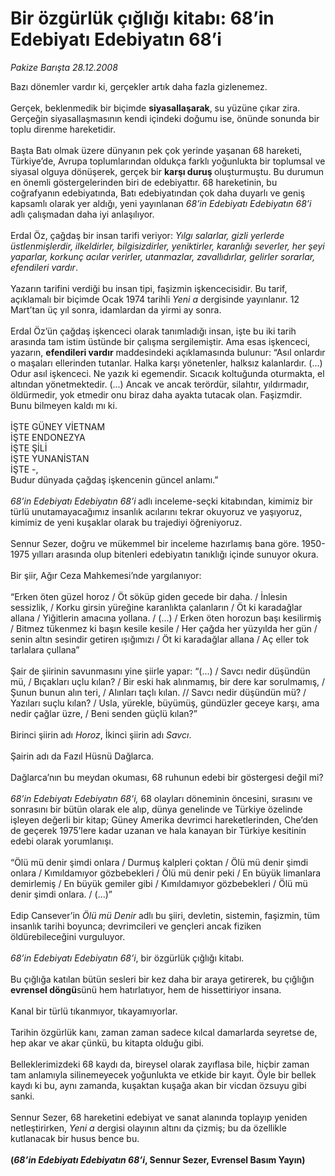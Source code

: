 # Bir özgürlük çığlığı kitabı: 68’in Edebiyatı Edebiyatın 68’i

*Pakize Barışta 28.12.2008*

<div class="taraf_structure_2col_1zq">
<div class="margen_n">



 <p>Bazı dönemler vardır ki, gerçekler artık daha fazla gizlenemez. <br/><br/>Gerçek, beklenmedik bir biçimde <b>siyasallaşarak</b>, su yüzüne çıkar zira. Gerçeğin siyasallaşmasının kendi içindeki doğumu ise, önünde sonunda bir toplu direnme hareketidir. <br/><br/>Başta Batı olmak üzere dünyanın pek çok yerinde yaşanan 68 hareketi, Türkiye’de, Avrupa toplumlarından oldukça farklı yoğunlukta bir toplumsal ve siyasal olguya dönüşerek, gerçek bir <b>karşı duruş </b>oluşturmuştu. Bu durumun en önemli göstergelerinden biri de edebiyattır. 68 hareketinin, bu coğrafyanın edebiyatında, Batı edebiyatından çok daha duyarlı ve geniş kapsamlı olarak yer aldığı, yeni yayınlanan <i>68’in Edebiyatı Edebiyatın 68’i</i> adlı çalışmadan daha iyi anlaşılıyor. <br/><br/>Erdal Öz, çağdaş bir insan tarifi veriyor: <i>Yılgı salarlar, gizli yerlerde üstlenmişlerdir, ilkeldirler, bilgisizdirler, yeniktirler, karanlığı severler, her şeyi yaparlar, korkunç acılar verirler, utanmazlar, zavallıdırlar, gelirler sorarlar, efendileri vardır</i>. <br/><br/>Yazarın tarifini verdiği bu insan tipi, faşizmin işkencecisidir. Bu tarif, açıklamalı bir biçimde Ocak 1974 tarihli <i>Yeni a</i> dergisinde yayınlanır. 12 Mart’tan üç yıl sonra, idamlardan da yirmi ay sonra. <br/><br/>Erdal Öz’ün çağdaş işkenceci olarak tanımladığı insan, işte bu iki tarih arasında tam istim üstünde bir çalışma sergilemiştir. Ama esas işkenceci, yazarın, <b>efendileri vardır</b> maddesindeki açıklamasında bulunur: “Asıl onlardır o maşaları ellerinden tutanlar. Halka karşı yönetenler, halksız kalanlardır. (...) Odur asıl işkenceci. Ne yazık ki egemendir. Sıcacık koltuğunda oturmakta, el altından yönetmektedir. (...) Ancak ve ancak terördür, silahtır, yıldırmadır, öldürmedir, yok etmedir onu biraz daha ayakta tutacak olan. Faşizmdir. Bunu bilmeyen kaldı mı ki. <br/><br/>İŞTE GÜNEY VİETNAM <br/>İŞTE ENDONEZYA <br/>İŞTE ŞİLİ <br/>İŞTE YUNANİSTAN <br/>İŞTE -, <br/>Budur dünyada çağdaş işkencenin güncel anlamı.”<i> <br/><br/>68’in Edebiyatı Edebiyatın 68’i<b> </b></i>adlı inceleme-seçki kitabından, kimimiz bir türlü unutamayacağımız insanlık acılarını tekrar okuyoruz ve yaşıyoruz, kimimiz de yeni kuşaklar olarak bu trajediyi öğreniyoruz. <br/><br/>Sennur Sezer, doğru ve mükemmel bir inceleme hazırlamış bana göre. 1950-1975 yılları arasında olup bitenleri edebiyatın tanıklığı içinde sunuyor okura. <br/><br/>Bir şiir, Ağır Ceza Mahkemesi’nde yargılanıyor: <br/><br/>“Erken öten güzel horoz / Öt söküp giden gecede bir daha. / İnlesin sessizlik, / Korku girsin yüreğine karanlıkta çalanların / Öt ki karadağlar allana / Yiğitlerin amacına yollana. / (...) / Erken öten horozun başı kesilirmiş / Bitmez tükenmez ki başın kesile kesile / Her çağda her yüzyılda her gün / senin altın sesindir getiren ışığımızı / Öt ki karadağlar allana / Aç eller tok tarlalara çullana” <br/><br/>Şair de şiirinin savunmasını yine şiirle yapar: “(...) / Savcı nedir düşündün mü, / Bıçakları uçlu kılan? / Bir eski hak alınmamış, bir dere kar sorulmamış, / Şunun bunun alın teri, / Alınları taçlı kılan. // Savcı nedir düşündün mü? / Yazıları suçlu kılan? / Usla, yürekle, büyümüş, gündüzler geceye karşı, ama nedir çağlar üzre, / Beni senden güçlü kılan?” <br/><br/>Birinci şiirin adı<i> Horoz</i>, İkinci şiirin adı <i>Savcı</i>. <br/><br/>Şairin adı da Fazıl Hüsnü Dağlarca. <br/><br/>Dağlarca’nın bu meydan okuması, 68 ruhunun edebi bir göstergesi değil mi? <i><br/><br/>68’in Edebiyatı Edebiyatın 68’i,</i> 68<i> </i>olayları döneminin öncesini, sırasını ve sonrasını bir bütün olarak ele alıp, dünya genelinde ve Türkiye özelinde işleyen değerli bir kitap; Güney Amerika devrimci hareketlerinden, Che’den de geçerek 1975’lere kadar uzanan ve hala kanayan bir Türkiye kesitinin edebi olarak yorumlanışı. <br/><br/>“Ölü mü denir şimdi onlara / Durmuş kalpleri çoktan / Ölü mü denir şimdi onlara / Kımıldamıyor gözbebekleri / Ölü mü denir peki / En büyük limanlara demirlemiş / En büyük gemiler gibi / Kımıldamıyor gözbebekleri / Ölü mü denir şimdi onlara. / (...)” <br/><br/>Edip Cansever’in <i>Ölü mü Denir</i> adlı bu şiiri, devletin, sistemin, faşizmin, tüm insanlık tarihi boyunca; devrimcileri ve gençleri ancak fiziken öldürebileceğini vurguluyor.<i> <br/><br/>68’in Edebiyatı Edebiyatın 68’i</i>, bir özgürlük çığlığı kitabı. <br/><br/>Bu çığlığa katılan bütün sesleri bir kez daha bir araya getirerek, bu çığlığın <b>evrensel döngü</b>sünü hem hatırlatıyor, hem de hissettiriyor insana. <br/><br/>Kanal bir türlü tıkanmıyor, tıkayamıyorlar. <br/><br/>Tarihin özgürlük kanı, zaman zaman sadece kılcal damarlarda seyretse de, hep akar ve akar çünkü, bu kitapta olduğu gibi. <br/><br/>Belleklerimizdeki 68 kaydı da, bireysel olarak zayıflasa bile, hiçbir zaman tam anlamıyla silinemeyecek yoğunlukta ve etkide bir kayıt. Öyle bir bellek kaydı ki bu, aynı zamanda, kuşaktan kuşağa akan bir vicdan özsuyu gibi sanki. <br/><br/>Sennur Sezer, 68 hareketini edebiyat ve sanat alanında toplayıp yeniden netleştirirken, <i>Yeni a</i> dergisi olayının altını da çizmiş; bu da özellikle kutlanacak bir husus bence bu.<b> <br/><br/>(<i>68’in Edebiyatı Edebiyatın 68’i</i>, Sennur Sezer, Evrensel Basım Yayın)</b></p>

<br/>


<div id="taraf_not">
</div>

</div>


</div>

